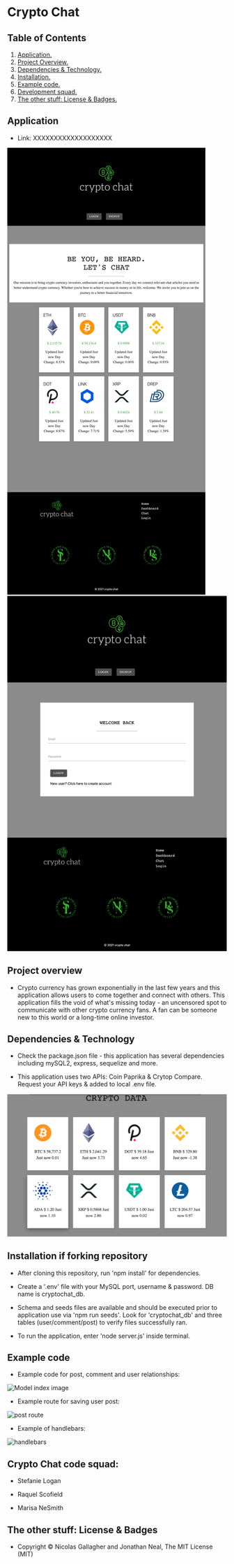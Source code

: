 # Crypto Chat

## Table of Contents
1. [ Application. ](#application)
2. [ Project Overview. ](#overview)
3. [ Dependencies & Technology. ](#depend)
4. [ Installation. ](#install)
5. [ Example code. ](#code)
6. [ Development squad. ](#squad)
7. [ The other stuff: License & Badges. ](#streetcred)


<a name="application"></a>
## Application

* Link: XXXXXXXXXXXXXXXXXXX

![Crypto Chat Homepage](./public/images/screenshot.png)
![Crypto Chat Login Page](./public/images/screenshot2.png)

<a name="overview"></a>
## Project overview

* Crypto currency has grown exponentially in the last few years and this application allows users to come together and connect with others. This application fills the void of what's missing today - an uncensored spot to communicate with other crypto currency fans. A fan can be someone new to this world or a long-time online investor. 

<a name="depend"></a>
## Dependencies & Technology

* Check the package.json file - this application has several dependencies including mySQL2, express, sequelize and more.

* This application uses two APIs: Coin Paprika & Crytop Compare. Request your API keys & added to local .env file. 

![Crypto API](./public/images/crypt-screenshot.png)

<a name="install"></a>

## Installation if forking repository

* After cloning this repository, run 'npm install' for dependencies. 

* Create a '.env' file with your MySQL port, username & password. DB name is cryptochat_db.

* Schema and seeds files are available and should be executed prior to application use via 'npm run seeds'. Look for 'cryptochat_db' and three tables (user/comment/post) to verify files successfully ran.

* To run the application, enter 'node server.js' inside terminal. 

<a name="code"></a>
## Example code

* Example code for post, comment and user relationships:

![Model index image](https://github.com/stefanieklogan/Week15-Project2-Group4/blob/main/Public/images/modelIndex.JPG)

* Example route for saving user post:

![post route](https://github.com/stefanieklogan/Week15-Project2-Group4/blob/main/Public/images/postRoute.JPG)

* Example of handlebars:

![handlebars](https://github.com/stefanieklogan/Week15-Project2-Group4/blob/main/Public/images/handlebars.JPG)

<a name="squad"></a>
## Crypto Chat code squad:

* Stefanie Logan

* Raquel Scofield

* Marisa NeSmith

<a name="streetcred"></a>
## The other stuff: License & Badges

* Copyright © Nicolas Gallagher and Jonathan Neal, The MIT License (MIT)
